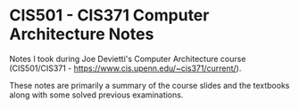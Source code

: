 # CIS501 - CIS371 Computer Architecture Notes

Notes I took during Joe Devietti's Computer Architecture course (CIS501/CIS371 - https://www.cis.upenn.edu/~cis371/current/).

These notes are primarily a summary of the course slides and the textbooks along with some solved previous examinations.


